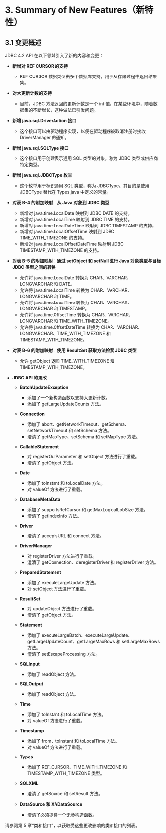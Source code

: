 # 3. Summary of New Features（新特性）

## 3.1 变更概述


JDBC 4.2 API 在以下领域引入了新的内容和变更：

- **新增对 REF CURSOR 的支持**
  - REF CURSOR 数据类型由多个数据库支持，用于从存储过程中返回结果集。

- **对大更新计数的支持**
  - 目前，JDBC 方法返回的更新计数是一个 int 值。在某些环境中，随着数据集的不断增长，这种做法已引发问题。

- **新增 java.sql.DriverAction 接口**
  - 这个接口可以由驱动程序实现，以便在驱动程序被取消注册时接收 DriverManager 的通知。

- **新增 java.sql.SQLType 接口**
  - 这个接口用于创建表示通用 SQL 类型的对象，称为 JDBC 类型或供应商特定类型。

- **新增 java.sql.JDBCType 枚举**
  - 这个枚举用于标识通用 SQL 类型，称为 JDBCType。其目的是使用 JDBCType 替代在 Types.java 中定义的常量。

- **对表 B-4 的附加映射：从 Java 对象到 JDBC 类型**
  - 新增对 java.time.LocalDate 映射到 JDBC DATE 的支持。
  - 新增对 java.time.LocalTime 映射到 JDBC TIME 的支持。
  - 新增对 java.time.LocalDateTime 映射到 JDBC TIMESTAMP 的支持。
  - 新增对 java.time.LocalOffsetTime 映射到 JDBC TIME_WITH_TIMEZONE 的支持。
  - 新增对 java.time.LocalOffsetDateTime 映射到 JDBC TIMESTAMP_WITH_TIMEZONE 的支持。

- **对表 B-5 的附加映射：通过 setObject 和 setNull 进行 Java 对象类型与目标 JDBC 类型之间的转换**
  - 允许将 java.time.LocalDate 转换为 CHAR、VARCHAR、LONGVARCHAR 和 DATE。
  - 允许将 java.time.LocalTime 转换为 CHAR、VARCHAR、LONGVARCHAR 和 TIME。
  - 允许将 java.time.LocalTime 转换为 CHAR、VARCHAR、LONGVARCHAR 和 TIMESTAMP。
  - 允许将 java.time.OffsetTime 转换为 CHAR、VARCHAR、LONGVARCHAR 和 TIME_WITH_TIMEZONE。
  - 允许将 java.time.OffsetDateTime 转换为 CHAR、VARCHAR、LONGVARCHAR、TIME_WITH_TIMEZONE 和 TIMESTAMP_WITH_TIMEZONE。

- **对表 B-6 的附加映射：使用 ResultSet 获取方法检索 JDBC 类型**
  - 允许 getObject 返回 TIME_WITH_TIMEZONE 和 TIMESTAMP_WITH_TIMEZONE。

- **JDBC API 的更改**
  - **BatchUpdateException**
    - 添加了一个新构造函数以支持大更新计数。
    - 添加了 getLargeUpdateCounts 方法。
  - **Connection**
    - 添加了 abort、getNetworkTimeout、getSchema、setNetworkTimeout 和 setSchema 方法。
    - 澄清了 getMapType、setSchema 和 setMapType 方法。
  - **CallableStatement**
    - 对 registerOutParameter 和 setObject 方法进行了重载。
    - 澄清了 getObject 方法。
  - **Date**
    - 添加了 toInstant 和 toLocalDate 方法。
    - 对 valueOf 方法进行了重载。
  - **DatabaseMetaData**
    - 添加了 supportsRefCursor 和 getMaxLogicalLobSize 方法。
    - 澄清了 getIndexInfo 方法。
  - **Driver**
    - 澄清了 acceptsURL 和 connect 方法。
  - **DriverManager**
    - 对 registerDriver 方法进行了重载。
    - 澄清了 getConnection、deregisterDriver 和 registerDriver 方法。
  - **PreparedStatement**
    - 添加了 executeLargeUpdate 方法。
    - 对 setObject 方法进行了重载。
  - **ResultSet**
    - 对 updateObject 方法进行了重载。
    - 澄清了 getObject 方法。
  - **Statement**
    - 添加了 executeLargeBatch、executeLargeUpdate、getLargeUpdateCount、getLargeMaxRows 和 setLargeMaxRows 方法。
    - 澄清了 setEscapeProcessing 方法。
  - **SQLInput**
    - 添加了 readObject 方法。
  - **SQLOutput**
    - 添加了 readObject 方法。
  - **Time**
    - 添加了 toInstant 和 toLocalTime 方法。
    - 对 valueOf 方法进行了重载。
  - **Timestamp**
    - 添加了 from、toInstant 和 toLocalTime 方法。
    - 对 valueOf 方法进行了重载。
  - **Types**
    - 添加了 REF_CURSOR、TIME_WITH_TIMEZONE 和 TIMESTAMP_WITH_TIMEZONE 类型。
  - **SQLXML**
    - 澄清了 getSource 和 setResult 方法。

  - **DataSource 和 XADataSource**
    - 澄清了必须提供一个无参构造函数。

请参阅第 5 章“类和接口”，以获取受这些更改影响的类和接口的列表。